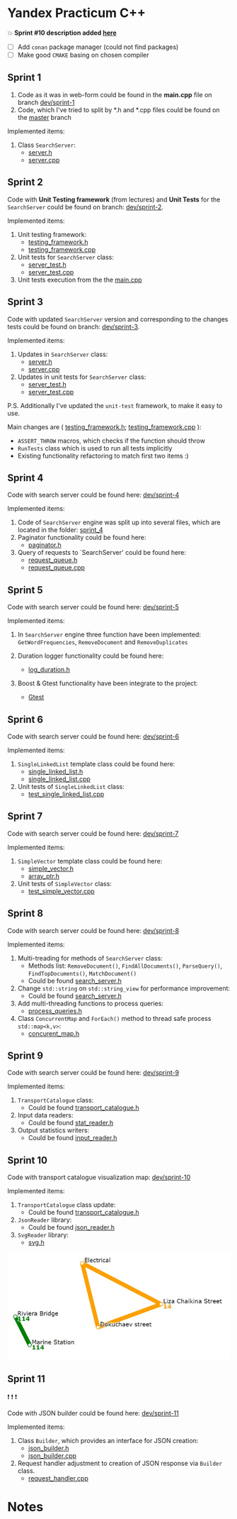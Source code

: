 # Yandex Practicum C++

:boom: **Sprint #10 description added [here](#Sprint-11)** 

- [ ] Add `conan` package manager (could not find packages)
- [ ] Make good `CMAKE` basing on chosen compiler

## Sprint 1

1. Code as it was in web-form could be found in the **main.cpp** file on branch 
[dev/sprint-1](https://github.com/ZakharovAleksey/yandex_cpp/tree/dev/sprint-1)
2. Code, which I've tried to split by \*.h and \*.cpp files could be found on the 
[master](https://github.com/ZakharovAleksey/yandex_cpp/tree/main) branch

Implemented items:
1. Class `SearchServer`:
    * [server.h](https://github.com/ZakharovAleksey/yandex_cpp/blob/dev/sprint-2/sprint_1/server.h)
    * [server.cpp](https://github.com/ZakharovAleksey/yandex_cpp/blob/dev/sprint-2/sprint_1/server.cpp)

## Sprint 2

Code with **Unit Testing framework** (from lectures) and **Unit Tests** for the 
`SearchServer` could be found on branch: 
[dev/sprint-2](https://github.com/ZakharovAleksey/yandex_cpp/tree/dev/sprint-2).

Implemented items:
1. Unit testing framework: 
    * [testing_framework.h](https://github.com/ZakharovAleksey/yandex_cpp/blob/dev/sprint-2/sprint_2/testing_framework.h)
    * [testing_framework.cpp](https://github.com/ZakharovAleksey/yandex_cpp/blob/dev/sprint-2/sprint_2/testing_framework.cpp)
2. Unit tests for `SearchServer` class:
    * [server_test.h](https://github.com/ZakharovAleksey/yandex_cpp/blob/dev/sprint-2/sprint_2/server_test.h)
    * [server_test.cpp](https://github.com/ZakharovAleksey/yandex_cpp/blob/dev/sprint-2/sprint_2/server_test.cpp)
3. Unit tests execution from the the [main.cpp](https://github.com/ZakharovAleksey/yandex_cpp/blob/dev/sprint-2/main.cpp) 

## Sprint 3

Code with updated `SearchServer` version and corresponding to the changes tests could be found on branch:
[dev/sprint-3](https://github.com/ZakharovAleksey/yandex_cpp/tree/dev/sprint-3).

Implemented items:
1. Updates in `SearchServer` class:
    * [server.h](https://github.com/ZakharovAleksey/yandex_cpp/blob/dev/sprint-3/sprint_3/server_search.h)
    * [server.cpp](https://github.com/ZakharovAleksey/yandex_cpp/blob/dev/sprint-3/sprint_1/server_search.cpp)
2. Updates in unit tests for `SearchServer` class:
   * [server_test.h](https://github.com/ZakharovAleksey/yandex_cpp/blob/dev/sprint-3/sprint_2/server_test.h)
   * [server_test.cpp](https://github.com/ZakharovAleksey/yandex_cpp/blob/dev/sprint-3/sprint_2/server_test.cpp)
   
P.S. Additionally I've updated the `unit-test` framework, to make it easy to use. 

Main changes are (
[testing_framework.h](https://github.com/ZakharovAleksey/yandex_cpp/blob/dev/sprint-3/sprint_2/testing_framework.h);
[testing_framework.cpp](https://github.com/ZakharovAleksey/yandex_cpp/blob/dev/sprint-3/sprint_2/testing_framework.cpp) ):
* `ASSERT_THROW` macros, which checks if the function should throw
* `RunTests` class which is used to run all tests implicitly
* Existing functionality refactoring to match first two items :)


## Sprint 4

Code with search server could be found here: [dev/sprint-4](https://github.com/ZakharovAleksey/yandex_cpp/tree/dev/sprint-4)

Implemented items:
1. Code of `SearchServer` engine was split up into several files, which are located in the folder: 
  [sprint_4](https://github.com/ZakharovAleksey/yandex_cpp/tree/dev/sprint-4/sprint_4)
2. Paginator functionality could be found here:
    * [paginator.h](https://github.com/ZakharovAleksey/yandex_cpp/blob/dev/sprint-4/sprint_4/paginator.h)
3. Query of requests to `SearchServer' could be found here:
    * [request_queue.h](https://github.com/ZakharovAleksey/yandex_cpp/blob/dev/sprint-4/sprint_4/request_queue.h)
    * [request_queue.cpp](https://github.com/ZakharovAleksey/yandex_cpp/blob/dev/sprint-4/sprint_4/request_queue.cpp)


## Sprint 5

Code with search server could be found here: [dev/sprint-5](https://github.com/ZakharovAleksey/yandex_cpp/tree/dev/sprint-5)

Implemented items:
1. In `SearchServer` engine three function have been implemented: `GetWordFrequencies`, `RemoveDocument` and `RemoveDuplicates`
   
2. Duration logger functionality could be found here:
   * [log_duration.h](https://github.com/ZakharovAleksey/yandex_cpp/blob/dev/sprint-5/src/sprint_5/log_duration.h)
3. Boost & Gtest functionality have been integrate to the project:
   * [Gtest](https://github.com/ZakharovAleksey/yandex_cpp/tree/dev/sprint-5/tests)


## Sprint 6

Code with search server could be found here: [dev/sprint-6](https://github.com/ZakharovAleksey/yandex_cpp/tree/dev/sprint-6)

Implemented items:
1. `SingleLinkedList` template class could be found here:
   * [single_linked_list.h](https://github.com/ZakharovAleksey/yandex_cpp/blob/dev/sprint_6/src/sprint_6/single_linked_list.h)
   * [single_linked_list.cpp](https://github.com/ZakharovAleksey/yandex_cpp/blob/dev/sprint_6/src/sprint_6/single_linked_list.cpp)
2. Unit tests of `SingleLinkedList` class:
   * [test_single_linked_list.cpp](https://github.com/ZakharovAleksey/yandex_cpp/blob/dev/sprint_6/tests/test_single_linked_list.cpp)

## Sprint 7

Code with search server could be found here: [dev/sprint-7](https://github.com/ZakharovAleksey/yandex_cpp/tree/dev/sprint_7)

Implemented items:
1. `SimpleVector` template class could be found here:
   * [simple_vector.h](https://github.com/ZakharovAleksey/yandex_cpp/blob/dev/sprint_7/src/sprint_7/simple_vector.h)
   * [array_ptr.h](https://github.com/ZakharovAleksey/yandex_cpp/blob/dev/sprint_7/src/sprint_7/array_ptr.h)
2. Unit tests of `SimpleVector` class:
   * [test_simple_vector.cpp](https://github.com/ZakharovAleksey/yandex_cpp/blob/dev/sprint_7/tests/test_simple_vector.cpp)


## Sprint 8

Code with search server could be found here: [dev/sprint-8](https://github.com/ZakharovAleksey/yandex_cpp/tree/dev/sprint-8)

Implemented items:
1. Multi-treading for methods of `SearchServer` class:
   * Methods list: `RemoveDocument()`, `FindAllDocuments()`, `ParseQuery()`, `FindTopDocuments()`, `MatchDocument()`
   * Could be found [search_server.h](https://github.com/ZakharovAleksey/yandex_cpp/blob/dev/sprint-8/sprint_8/search_server.h)
2. Change `std::string` on `std::string_view` for performance improvement:
   * Could be found [search_server.h](https://github.com/ZakharovAleksey/yandex_cpp/blob/dev/sprint-8/sprint_8/search_server.h)
3. Add multi-threading functions to process queries:
   * [process_queries.h](https://github.com/ZakharovAleksey/yandex_cpp/blob/dev/sprint-8/sprint_8/process_queries.h)
4. Class `ConcurrentMap` and `ForEach()` method to thread safe process `std::map<k,v>`:
   * [concurent_map.h](https://github.com/ZakharovAleksey/yandex_cpp/blob/dev/sprint-8/sprint_8/concurent_map.h)


## Sprint 9

Code with search server could be found here: [dev/sprint-9](https://github.com/ZakharovAleksey/yandex_cpp/tree/dev/sprint-9)

Implemented items:
1. `TransportCatalogue` class:
   * Could be found [transport_catalogue.h](https://github.com/ZakharovAleksey/yandex_cpp/blob/dev/sprint-9/src/sprint_9/transport_catalogue.h)
2. Input data readers:
   * Could be found [stat_reader.h](https://github.com/ZakharovAleksey/yandex_cpp/blob/dev/sprint-9/src/sprint_9/stat_reader.h)
3. Output statistics writers:
   * Could be found [input_reader.h](https://github.com/ZakharovAleksey/yandex_cpp/blob/dev/sprint-9/src/sprint_9/input_reader.h)


## Sprint 10

Code with transport catalogue visualization map: [dev/sprint-10](https://github.com/ZakharovAleksey/yandex_cpp/tree/dev/sprint-10)

Implemented items:
1. `TransportCatalogue` class update:
   * Could be found [transport_catalogue.h](https://github.com/ZakharovAleksey/yandex_cpp/blob/dev/sprint-10/src/sprint_10/transport_catalogue.h)
2. `JsonReader` library:
   * Could be found [json_reader.h](https://github.com/ZakharovAleksey/yandex_cpp/blob/dev/sprint-10/src/sprint_10/json_reader.h)
3. `SvgReader` library:
   * [svg.h](https://github.com/ZakharovAleksey/yandex_cpp/blob/dev/sprint-10/src/sprint_10/svg.h)

![alt text](/data/img/simple_map.jpg)


## Sprint 11

:exclamation: :exclamation: :exclamation:

Code with JSON builder could be found here: [dev/sprint-11](https://github.com/ZakharovAleksey/yandex_cpp/tree/dev/sprint-11)

Implemented items:
1. Class `Builder`, which provides an interface for JSON creation:
   * [json_builder.h](https://github.com/ZakharovAleksey/yandex_cpp/blob/dev/sprint-11/src/sprint_11/json_builder.h)
   * [json_builder.cpp](https://github.com/ZakharovAleksey/yandex_cpp/blob/dev/sprint-11/src/sprint_11/json_builder.cpp)
2. Request handler adjustment to creation of JSON response via `Builder` class. 
   * [request_handler.cpp](https://github.com/ZakharovAleksey/yandex_cpp/blob/dev/sprint-11/src/sprint_11/request_handler.cpp)
   
# Notes
